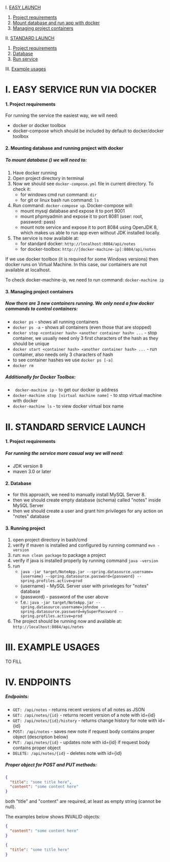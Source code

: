 
I. [EASY LAUNCH](#easy-launch) 
1. [Project requirements](#easy-requirements) 
2. [Mount database and run app with docker](#dockerize)
3. [Managing project containers](#container-management)

II. [STANDARD LAUNCH](#standard-launch)
1. [Project requirements](#standard-requirements)
2. [Database](#standard-database)
3. [Run service](#standard-run)

III. [Example usages](#example-usages)


# <a name="easy-launch"></a>I. EASY SERVICE RUN VIA DOCKER
#### <a name="easy-requirements"></a> 1. Project requirements
For running the service the easiest way, we will need:
- docker or docker toolbox
- docker-compose which should be included by default to docker/docker toolbox

#### <a name="dockerize"></a> 2. Mounting database and running project with docker
##### To mount database () we will need to:
1. Have docker running
2. Open project directory in terminal
3. Now we should see ```docker-compose.yml``` file in current directory. To check it:
    - for windows cmd run command: ```dir```
    - for git or linux bash run command: ```ls```
4. Run command: ```docker-compose up```. Docker-compose will:
    - mount mysql database and expose it to port 9001
    - mount phpmyadmin and expose it to port 8081 (user: root, password: pass)
    - mount note service and expose it to port 8084 using OpenJDK 8, which makes us able to run app even without JDK installed locally.   
5. The service is now available at:
    - for standard docker: ```http://localhost:8084/api/notes```
    - for docker-toolbox: ```http://[docker-machine-ip]:8084/api/notes```

If we use docker toolbox (it is required for some Windows versions) then docker runs on Virtual Machine. 
In this case, our containers are not available at localhost.

To check docker-machine-ip, we need to run command: ```docker-machine ip```

#### <a name="container-management"></a> 3. Managing project containers
##### Now there are 3 new containers running. We only need a few docker commands to control containers:
- ```docker ps``` - shows all running containers
- ```docker ps -a``` - shows all containers (even those that are stopped)
- ```docker stop <container hash> <another container hash> ...``` - stop container, we usually need only 3 first characters of the hash as they should be unique
- ```docker start <container hash> <another container hash> ...``` - run container, also needs only 3 characters of hash
- to see container hashes we use ```docker ps [-a]```
- ```docker rm ```

##### Additionally for Docker Toolbox:
- ``` docker-machine ip``` - to get our docker ip address
- ```docker-machine stop [virtual machine name]``` - to stop virtual machine with docker
- ```docker-machine ls``` - to view docker virtual box name

# <a name="easy-launch"></a>II. STANDARD SERVICE LAUNCH

#### <a name="standard-requirements"></a> 1. Project requirements
##### For running the service more casual way we will need:
- JDK version 8
- maven 3.0 or later

#### <a name="standard-database"></a> 2. Database
- for this approach, we need to manually install MySQL Server 8.
- then we should create empty database (schema) called "notes" inside MySQL Server
- then we should create a user and grant him privileges for any action on "notes" database

#### <a name="standard-run"></a> 3. Running project
1. open project directory in bash/cmd
2. verify if maven is installed and configured by running command ```mvn -version```
3. run: ```mvn clean package``` to package a project
4. verify if java is installed properly by running command ```java -version```
5. run 
    - ```java -jar target/NoteApp.jar --spring.datasource.username={username} --spring.datasource.password={password} --spring.profiles.active=prod```
    - {username} - MySQL Server user with priveleges for "notes" database
    - {password} - password of the user above
    - f.e.: ```java -jar target/NoteApp.jar --spring.datasource.username=johndoe --spring.datasource.password=mySuperPassword --spring.profiles.active=prod```
6. The project should be running now and available at: ```http://localhost:8084/api/notes``` 

# <a name="example-usages"></a> III. EXAMPLE USAGES
TO FILL

# <a name="example-usages"></a> IV. ENDPOINTS
##### Endpoints:
- ```GET: /api/notes``` - returns recent versions of all notes as JSON
- ```GET: /api/notes/{id}``` - returns recent version of a note with id={id}
- ```GET: /api/notes/{id}/history``` - returns change history for note with id={id}
- ```POST: /api/notes``` - saves new note if request body contains proper object (description below)
- ```PUT: /api/notes/{id}``` - updates note with id={id} if request body contains proper object
- ```DELETE: /api/notes/{id}``` - deletes note with id={id}

##### Proper object for POST and PUT methods:
```json
{
  "title": "some title here",
  "content": "some content here"
}
```
both "title" and "content" are required, at least as empty string (cannot be null).

The examples below shows INVALID objects:
```json
{
  "content": "some content here"
}
```
```json
{
  "title": "some title here"
}
```